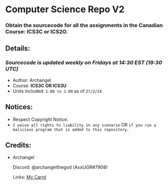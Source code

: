 # Computer Science Repo V2
### Obtain the sourcecode for all the assignments in the Canadian Course: ICS3C or ICS2O.

## Details:
### *Sourcecode is updated weekly on Fridays at 14:30 EST (19:30 UTC)*
- Author: Archangel
- Course: **ICS3C OR ICS3U**
- Units included: ``1.00 to 2.00`` as of ``27/2/24``

## Notices:
- Respect Copyright Notice.
- ``I waive all rights to liability in any scenario`` OR ``if you run a malicious program that is added to this repository.``

## Credits:
- Archangel
  
  Discord: @archangelthegod (AxxlJGR#7908)

  Links: [My Carrd](https://archangelthegod.carrd.co)
